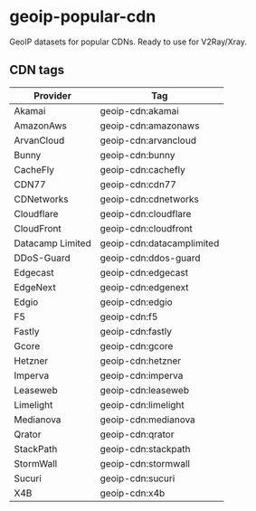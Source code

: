# geoip-popular-cdn

GeoIP datasets for popular CDNs. Ready to use for V2Ray/Xray.

## CDN tags

| Provider     | Tag                     |
|--------------|------------------------|
| Akamai       | geoip-cdn:akamai        |
| AmazonAws    | geoip-cdn:amazonaws     |
| ArvanCloud   | geoip-cdn:arvancloud    |
| Bunny        | geoip-cdn:bunny         |
| CacheFly     | geoip-cdn:cachefly      |
| CDN77        | geoip-cdn:cdn77         |
| CDNetworks   | geoip-cdn:cdnetworks    |
| Cloudflare   | geoip-cdn:cloudflare    |
| CloudFront   | geoip-cdn:cloudfront    |
| Datacamp Limited | geoip-cdn:datacamplimited |
| DDoS-Guard   | geoip-cdn:ddos-guard    |
| Edgecast     | geoip-cdn:edgecast      |
| EdgeNext     | geoip-cdn:edgenext      |
| Edgio        | geoip-cdn:edgio         |
| F5           | geoip-cdn:f5            |
| Fastly       | geoip-cdn:fastly        |
| Gcore        | geoip-cdn:gcore         |
| Hetzner      | geoip-cdn:hetzner       |
| Imperva      | geoip-cdn:imperva       |
| Leaseweb     | geoip-cdn:leaseweb      |
| Limelight    | geoip-cdn:limelight     |
| Medianova    | geoip-cdn:medianova     |
| Qrator       | geoip-cdn:qrator        |
| StackPath    | geoip-cdn:stackpath     |
| StormWall    | geoip-cdn:stormwall     |
| Sucuri       | geoip-cdn:sucuri        |
| X4B          | geoip-cdn:x4b           |
